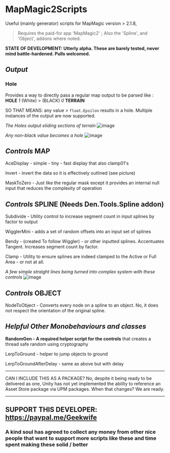 # **MapMagic2Scripts**
Useful (mainly generator) scripts for MapMagic version > 2.1.8, 
>   Requires the paid-for app 'MapMagic2' ; Also the 'Spline', and 'Object', addons where noted. 


**STATE OF DEVELOPMENT: Utterly alpha. These are barely tested, never mind battle-hardened. Pulls welcomed.**


## **_Output_**

### Hole
Provides a way to directly pass a regular map output to be parsed like :  **HOLE** _1_ (White) > (BLACK) _0_ **TERRAIN** 

SO THAT MEANS: any value > `float.Epsilon` results in a hole.  Multiple instances of the output are now supported.


_The Holes output eliding sections of terrain_
![image](https://user-images.githubusercontent.com/915232/134827788-a25b630c-9921-47b1-8ccb-5dfd17766ffc.png)

_Any non-black value becomes a hole_
![image](https://user-images.githubusercontent.com/915232/134827924-41131717-8b75-4d0a-8e56-e3c6b9785f32.png)

##  **_Controls_**  **MAP**

AceDisplay - simple - tiny - fast display that also clamp01's

Invert - invert the data so it is effectively outlined (see picture)

MaskToZero - Just like the regular mask except it provides an internal null input that reduces the complexity of operation

##  **_Controls_**  **SPLINE** (Needs Den.Tools.Spline addon)

Subdivide - Utility control to increase segment count in input splines by factor to output

WigglerMini - adds a set of random offsets into an input set of splines 

Bendy - (created To follow Wiggler) - or other inputted splines. Accentuates Tangent. Increases segment count by factor.

Clamp - Utility to ensure splines are indeed clamped to the Active or Full Area - or not at all.

_A few simple straight lines being turned into complex system with these controls_
![image](https://user-images.githubusercontent.com/915232/134523551-e3e6cd56-2761-4860-9f72-9a6cc123b665.png)


##  **_Controls_**  **OBJECT**

NodeToObject - Converts every node on a spline to an object. No, it does not respect the orientation of the original spline.

##  **_Helpful Other Monobehaviours and classes_**

**RandomGen - A required helper script for the controls** that creates a thread safe random using cryptography  

LerpToGround - helper to jump objects to ground

LerpToGroundAfterDelay - same as above but with delay

---

CAN I INCLUDE THIS AS A PACKAGE?  No, despite it being ready to be delivered as one, Unity has not yet implemented the ability to reference an Asset Store package via UPM packages.
When that changes? We are ready.

---

## SUPPORT THIS DEVELOPER: https://paypal.me/Geekwife     
###  A kind soul has agreed to collect any money from other nice people that want to support more scripts like these and time spent making these solid / better
